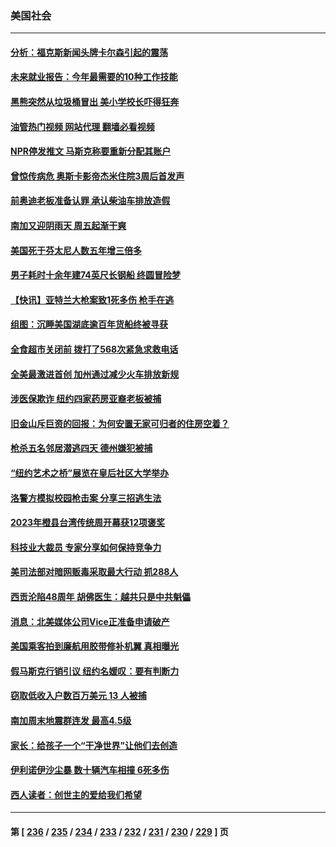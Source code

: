 ### 美国社会
---
#### [分析：福克斯新闻头牌卡尔森引起的震荡](../../pages/ncid1078160/n13988134.md?05050445) 
#### [未来就业报告：今年最需要的10种工作技能](../../pages/ncid1078160/n13987638.md?05050445) 
#### [黑熊突然从垃圾桶冒出 美小学校长吓得狂奔](../../pages/ncid1078160/n13987738.md?05050445) 
#### [油管热门视频 网站代理 翻墙必看视频](http://138.2.39.72:81/youtube.html?epic-marker?05050445)
#### [NPR停发推文 马斯克称要重新分配其账户](../../pages/ncid1078160/n13987535.md?05050445) 
#### [曾惊传病危 奥斯卡影帝杰米住院3周后首发声](../../pages/ncid1078160/n13987609.md?05050445) 
#### [前奥迪老板准备认罪 承认柴油车排放造假](../../pages/ncid1078160/n13987583.md?05050445) 
#### [南加又迎阴雨天 周五起渐干爽](../../pages/ncid1078160/n13987589.md?05050445) 
#### [美国死于芬太尼人数五年增三倍多](../../pages/ncid1078160/n13987579.md?05050445) 
#### [男子耗时十余年建74英尺长钢船 终圆冒险梦](../../pages/ncid1078160/n13987192.md?05050445) 
#### [【快讯】亚特兰大枪案致1死多伤 枪手在逃](../../pages/ncid1078160/n13987475.md?05050445) 
#### [组图：沉睡美国湖底逾百年货船终被寻获](../../pages/ncid1078160/n13986508.md?05050445) 
#### [全食超市关闭前 拨打了568次紧急求救电话](../../pages/ncid1078160/n13987108.md?05050445) 
#### [全美最激进首创 加州通过减少火车排放新规](../../pages/ncid1078160/n13987100.md?05050445) 
#### [涉医保欺诈 纽约四家药房亚裔老板被捕](../../pages/ncid1078160/n13987056.md?05050445) 
#### [旧金山斥巨资的回报：为何安置无家可归者的住房空着？](../../pages/ncid1078160/n13987047.md?05050445) 
#### [枪杀五名邻居潜逃四天 德州嫌犯被捕](../../pages/ncid1078160/n13986877.md?05050445) 
#### [“纽约艺术之桥”展览在皇后社区大学举办](../../pages/ncid1078160/n13986755.md?05050445) 
#### [洛警方模拟校园枪击案 分享三招逃生法](../../pages/ncid1078160/n13986967.md?05050445) 
#### [2023年橙县台湾传统周开幕获12项褒奖](../../pages/ncid1078160/n13986790.md?05050445) 
#### [科技业大裁员 专家分享如何保持竞争力](../../pages/ncid1078160/n13986751.md?05050445) 
#### [美司法部对暗网贩毒采取最大行动 抓288人](../../pages/ncid1078160/n13986701.md?05050445) 
#### [西贡沦陷48周年 胡佛医生：越共只是中共魁儡](../../pages/ncid1078160/n13986738.md?05050445) 
#### [消息：北美媒体公司Vice正准备申请破产](../../pages/ncid1078160/n13986421.md?05050445) 
#### [美国乘客拍到廉航用胶带修补机翼 真相曝光](../../pages/ncid1078160/n13986202.md?05050445) 
#### [假马斯克行销引议 纽约名媛叹：要有判断力](../../pages/ncid1078160/n13986277.md?05050445) 
#### [窃取低收入户数百万美元 13 人被捕](../../pages/ncid1078160/n13986129.md?05050445) 
#### [南加周末地震群连发 最高4.5级](../../pages/ncid1078160/n13986121.md?05050445) 
#### [家长：给孩子一个“干净世界”让他们去创造](../../pages/ncid1078160/n13986069.md?05050445) 
#### [伊利诺伊沙尘暴 数十辆汽车相撞 6死多伤](../../pages/ncid1078160/n13986067.md?05050445) 
#### [西人读者：创世主的爱给我们希望](../../pages/ncid1078160/n13985361.md?05050445) 

---
#### 第 [ [236](./236.md?05050445) / [235](./235.md?05050445) / [234](./234.md?05050445) / [233](./233.md?05050445) / [232](./232.md?05050445) / [231](./231.md?05050445) / [230](./230.md?05050445) / [229](./229.md?05050445) ] 页
